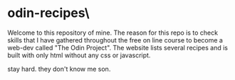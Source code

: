 # odin-recipes\

Welcome to this repository of mine. The reason for this repo is to check skills that I have gathered throughout the free on line course to become a web-dev called "The Odin Project". The website lists several recipes and is built with only html without any css or javascript.

stay hard. they don't know me son.